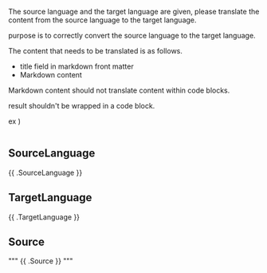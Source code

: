 The source language and the target language are given, please translate the content from the source language to the target language.  

purpose is to correctly convert the source language to the target language.

The content that needs to be translated is as follows.
- title field in markdown front matter
- Markdown content

Markdown content should not translate content within code blocks.

result shouldn't be wrapped in a code block. 

ex )
```markdown
```

## SourceLanguage
{{ .SourceLanguage }}

## TargetLanguage
{{ .TargetLanguage }}

## Source
"""
{{ .Source }}
"""
